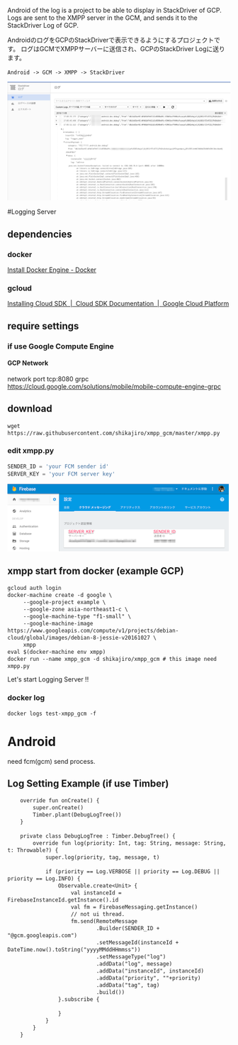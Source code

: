 Android of the log is a project to be able to display in StackDriver of GCP.
Logs are sent to the XMPP server in the GCM, and sends it to the StackDriver Log of GCP.

AndroidのログをGCPのStackDriverで表示できるようにするプロジェクトです。
ログはGCMでXMPPサーバーに送信され、GCPのStackDriver Logに送ります。

`Android -> GCM -> XMPP -> StackDriver`

![](doc/log_sample.png)

#Logging Server

## dependencies
### docker
[Install Docker Engine - Docker](https://docs.docker.com/engine/installation/)
### gcloud
[Installing Cloud SDK  |  Cloud SDK Documentation  |  Google Cloud Platform](https://cloud.google.com/sdk/downloads)

## require settings
### if use Google Compute Engine
#### GCP Network
network port tcp:8080 grpc
https://cloud.google.com/solutions/mobile/mobile-compute-engine-grpc

## download
```
wget https://raw.githubusercontent.com/shikajiro/xmpp_gcm/master/xmpp.py
```

### edit xmpp.py
```xmpp.py
SENDER_ID = 'your FCM sender id'
SERVER_KEY = 'your FCM server key'
```

![](doc/fcm.png)

## xmpp start from docker (example GCP)
```
gcloud auth login
docker-machine create -d google \
     --google-project example \
     --google-zone asia-northeast1-c \
     --google-machine-type "f1-small" \
     --google-machine-image https://www.googleapis.com/compute/v1/projects/debian-cloud/global/images/debian-8-jessie-v20161027 \
     xmpp
eval $(docker-machine env xmpp)
docker run --name xmpp_gcm -d shikajiro/xmpp_gcm # this image need xmpp.py
```

Let's start Logging Server !!

### docker log
```
docker logs test-xmpp_gcm -f
```

# Android 
need fcm(gcm) send process.
## Log Setting Example (if use Timber)

```
    override fun onCreate() {
        super.onCreate()
        Timber.plant(DebugLogTree())
    }

    private class DebugLogTree : Timber.DebugTree() {
        override fun log(priority: Int, tag: String, message: String, t: Throwable?) {
            super.log(priority, tag, message, t)

            if (priority == Log.VERBOSE || priority == Log.DEBUG || priority == Log.INFO) {
                Observable.create<Unit> {
                    val instanceId = FirebaseInstanceId.getInstance().id
                    val fm = FirebaseMessaging.getInstance()
                    // not ui thread.
                    fm.send(RemoteMessage
                            .Builder(SENDER_ID + "@gcm.googleapis.com")
                            .setMessageId(instanceId + DateTime.now().toString("yyyyMMddHHmmss"))
                            .setMessageType("log")
                            .addData("log", message)
                            .addData("instanceId", instanceId)
                            .addData("priority", ""+priority)
                            .addData("tag", tag)
                            .build())
                }.subscribe {

                }
            }
        }
    }
```
